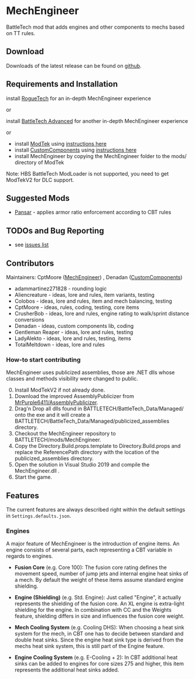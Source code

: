 # MechEngineer
BattleTech mod that adds engines and other components to mechs based on TT rules.

## Download

Downloads of the latest release can be found on [github](https://github.com/BattletechModders/MechEngineer/releases).

## Requirements and Installation

install [RogueTech](https://www.nexusmods.com/battletech/mods/79) for an in-depth MechEngineer experience

or

install [BattleTech Advanced](https://www.nexusmods.com/battletech/mods/452) for another in-depth MechEngineer experience

or

* install [ModTek](https://github.com/BattletechModders/ModTek/releases) using [instructions here](https://github.com/BattletechModders/ModTek)
* install [CustomComponents](https://github.com/BattletechModders/CustomComponents/releases) using [instructions here](https://github.com/BattletechModders/CustomComponents)
* install MechEngineer by copying the MechEngineer folder to the mods/ directory of ModTek

Note: HBS BattleTech ModLoader is not supported, you need to get ModTekV2 for DLC support.

## Suggested Mods

* [Pansar](https://github.com/hokvel/pansar) - applies armor ratio enforcement according to CBT rules

## TODOs and Bug Reporting

* see [issues list](https://github.com/BattletechModders/MechEngineer/issues)

## Contributors

Maintainers:
CptMoore ([MechEngineer](https://github.com/BattletechModders/MechEngineer))
, Denadan ([CustomComponents](https://github.com/BattletechModders/CustomComponents))

* adammartinez271828 - rounding logic
* Aliencreature - ideas, lore and rules, item variants, testing
* Colobos - ideas, lore and rules, item and mech balancing, testing
* CptMoore - ideas, rules, coding, testing, core items
* CrusherBob - ideas, lore and rules, engine rating to walk/sprint distance conversions
* Denadan - ideas, custom components lib, coding
* Gentleman Reaper - ideas, lore and rules, testing
* LadyAlekto - ideas, lore and rules, testing, items
* TotalMeltdown - ideas, lore and rules

### How-to start contributing

MechEngineer uses publicized assemblies, those are .NET dlls whose classes and methods visibility were changed to public.

0. Install ModTekV2 if not already done.
1. Download the improved AssemblyPublicizer from [MrPurple6411/AssemblyPublicizer](https://github.com/MrPurple6411/AssemblyPublicizer).
2. Drag'n Drop all dlls found in BATTLETECH/BattleTech_Data/Managed/ onto the exe and it will create a BATTLETECH/BattleTech_Data/Managed/publicized_assemblies directory.
3. Checkout the MechEngineer repository to BATTLETECH/mods/MechEngineer.
4. Copy the Directory.Build.props.template to Directory.Build.props and replace the ReferencePath directory with the location of the publicized_assemblies directory.
5. Open the solution in Visual Studio 2019 and compile the MechEngineer.dll .
6. Start the game.

## Features

The current features are always described right within the default settings in `Settings.defaults.json`.

### Engines

A major feature of MechEngineer is the introduction of engine items. An engine consists of several parts, each representing a CBT variable in regards to engines.

- **Fusion Core** (e.g. Core 100):
The fusion core rating defines the movement speed, number of jump jets and internal engine heat sinks of a mech.
By default the weight of these items assume standard engine shielding.

- **Engine (Shielding)** (e.g. Std. Engine):
Just called "Engine", it actually represents the shielding of the fusion core.
An XL engine is extra-light shielding for the engine.
In combination with CC and the Weights feature, shielding differs in size and influences the fusion core weight.

- **Mech Cooling System** (e.g. Cooling DHS):
When choosing a heat sink system for the mech, in CBT one has to decide between standard and double heat sinks.
Since the engine heat sink type is derived from the mechs heat sink system, this is still part of the Engine feature.

- **Engine Cooling System** (e.g. E-Cooling + 2):
In CBT additional heat sinks can be added to engines for core sizes 275 and higher,
this item represents the additional heat sinks added.
